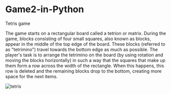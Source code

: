# Game2-in-Python
Tetris game

The game starts on a rectangular board called a tetrion or matrix. 
During the game, blocks consisting of four small squares, also known as blocks, appear in the middle of the top edge of the board.
These blocks (referred to as "tetrimino") travel towards the bottom edge as much as possible.
The player's task is to arrange the tetrimino on the board (by using rotation and moving the blocks horizontally) in such a way that the squares that make up them form a row across the width of the rectangle.
When this happens, this row is deleted and the remaining blocks drop to the bottom, creating more space for the next items.

![tetris](https://user-images.githubusercontent.com/53537695/93004899-d39f3480-f54b-11ea-96fc-55ce0b671e0a.jpg) 
